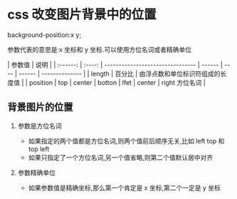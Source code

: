 # css 改变图片背景中的位置

background-position:x y;

参数代表的意思是:x 坐标和 y 坐标.可以使用方位名词或者精确单位

|  参数值  |  说明  |
| :------: | :----: | -------------------------------- | ------ | ---- | ------ | -------------- |
|  length  | 百分比 | 由浮点数和单位标识符组成的长度值 |
| position |  top   | center                           | botton | lfet | center | right 方位名词 |

## 背景图片的位置

1. 参数是方位名词

   - 如果指定的两个值都是方位名词,则两个值前后顺序无关,比如 left top 和 top left
   - 如果只指定了一个方位名词,另一个值省略,则第二个值默认居中对齐

2. 参数精确单位
   - 如果参数值是精确坐标,那么第一个肯定是 x 坐标,第二个一定是 y 坐标
